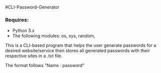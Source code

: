 #CLI-Password-Generator
### Requires:
- Python 3.x
- The following modules: os, sys, random, 

This is a CLI-based program that helps the user generate passwords for a desired website/service then stores all generated passwords with
their respective sites in a .txt file.

The format follows "Name : password"
